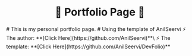 <h1 align="center">🚀 Portfolio Page 🚀</h1>
# This is my personal portfolio page.
# Using the template of AnilSeervi
⚡️ The author: **[Click Here](https://github.com/AnilSeervi)**\
⚡️ The template: **[Click Here](https://github.com/AnilSeervi/DevFolio)**
